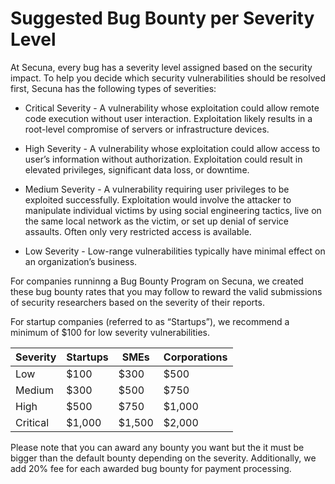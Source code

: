 # Suggested Bug Bounty per Severity Level

At Secuna, every bug has a severity level assigned based on the security impact. To help you decide which security vulnerabilities should be resolved first, Secuna has the following types of severities:

- Critical Severity - A vulnerability whose exploitation could allow remote code execution without user interaction. Exploitation likely results in a root-level compromise of servers or infrastructure devices.
    
- High Severity - A vulnerability whose exploitation could allow access to user’s information without authorization. Exploitation could result in elevated privileges, significant data loss, or downtime.
    
- Medium Severity - A vulnerability requiring user privileges to be exploited successfully. Exploitation would involve the attacker to manipulate individual victims by using social engineering tactics, live on the same local network as the victim, or set up denial of service assaults. Often only very restricted access is available.
    
- Low Severity -  Low-range vulnerabilities typically have minimal effect on an organization’s business.

For companies runninng a Bug Bounty Program on Secuna, we created these bug bounty rates that you may follow to reward the valid submissions of security researchers based on the severity of their reports.

For startup companies (referred to as “Startups”), we recommend a minimum of $100 for low severity vulnerabilities.

| Severity | **Startups** | **SMEs** | **Corporations** |
| --- | --- | --- | --- |
| Low | $100 | $300 | $500 |
| Medium | $300 | $500 | $750 |
| High | $500 | $750 | $1,000 |
| Critical | $1,000 | $1,500 | $2,000 |

Please note that you can award any bounty you want but the it must be bigger than the default bounty depending on the severity. Additionally, we add 20% fee for each awarded bug bounty for payment processing.
